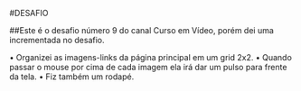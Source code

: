 #DESAFIO

##Este é o desafio número 9 do canal Curso em Vídeo, porém dei uma incrementada no desafio.

• Organizei as imagens-links da página principal em um grid 2x2.
• Quando passar o mouse por cima de cada imagem ela irá dar um pulso para frente da tela.
• Fiz também um rodapé.
